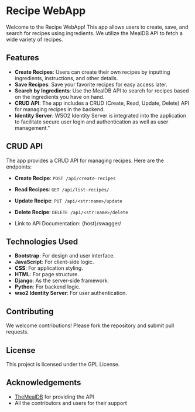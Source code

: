 # Recipe WebApp

Welcome to the Recipe WebApp! This app allows users to create, save, and search for recipes using ingredients. We utilize the MealDB API to fetch a wide variety of recipes.

## Features

- **Create Recipes**: Users can create their own recipes by inputting ingredients, instructions, and other details.
- **Save Recipes**: Save your favorite recipes for easy access later.
- **Search by Ingredients**: Use the MealDB API to search for recipes based on the ingredients you have on hand.
- **CRUD API**: The app includes a CRUD (Create, Read, Update, Delete) API for managing recipes in the backend.
- **Identity Server**: WSO2 Identity Server is integrated into the application to facilitate secure user login and authentication as well as user management.”
## CRUD API

The app provides a CRUD API for managing recipes. Here are the endpoints:

- **Create Recipe**: `POST /api/create-recipes`
- **Read Recipes**: `GET /api/list-recipes/`
- **Update Recipe**: `PUT /api/<str:name>/update`
- **Delete Recipe**: `DELETE /api/<str:name>/delete`

- Link to API Documentation: {host}/swagger/

## Technologies Used

- **Bootstrap**: For design and user interface.
- **JavaScript**: For client-side logic.
- **CSS**: For application styling.
- **HTML**: For page structure.
- **Django**: As the server-side framework.
- **Python**: For backend logic.
- **wso2 Identity Server**: For user authentication.

## Contributing

We welcome contributions! Please fork the repository and submit pull requests.

## License

This project is licensed under the GPL License.

## Acknowledgements

- [TheMealDB](https://www.themealdb.com) for providing the API
- All the contributors and users for their support

